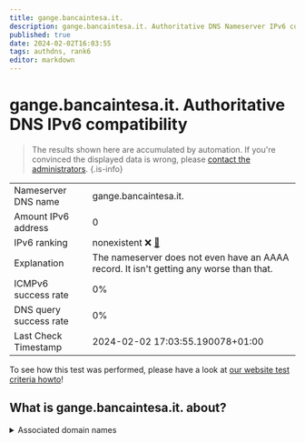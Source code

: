 ```yaml
---
title: gange.bancaintesa.it.
description: gange.bancaintesa.it. Authoritative DNS Nameserver IPv6 compatibility
published: true
date: 2024-02-02T16:03:55
tags: authdns, rank6
editor: markdown
---
```


# gange.bancaintesa.it. Authoritative DNS IPv6 compatibility

> The results shown here are accumulated by automation. If you're convinced the displayed data is wrong, please [contact the administrators](/howto/chat). 
{.is-info}




|   |   |
| - | - |
| Nameserver DNS name | gange.bancaintesa.it.
| Amount IPv6 address | 0
| IPv6 ranking | nonexistent :x: [🔗](/howto/ranking) |
| Explanation | The nameserver does not even have an AAAA record. It isn't getting any worse than that. |
| ICMPv6 success rate | 0%|
| DNS query success rate | 0% |
| Last Check Timestamp | 2024-02-02 17:03:55.190078+01:00 |

To see how this test was performed, please have a look at [our website test criteria howto](/howto/testcriteria/authdns)!


## What is gange.bancaintesa.it. about?






<details>
<summary>Associated domain names</summary>

www.intesasanpaolo.com

</details>

